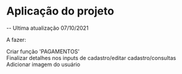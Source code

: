 # Aplicação do projeto


-- Ultima atualização 07/10/2021

A fazer:

Criar função 'PAGAMENTOS'<br>
Finalizar detalhes nos inputs de cadastro/editar cadastro/consultas<br>
Adicionar imagem do usuário
